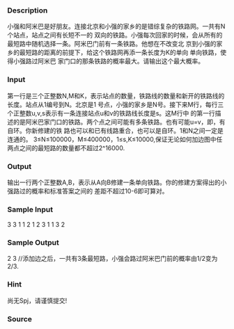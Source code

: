 
### Description

小强和阿米巴是好朋友。连接北京和小强的家乡的是错综复杂的铁路网。一共有N个站点，站点之间有长短不一的
双向的铁路。小强每次回家的时候，会从所有的最短路中随机选择一条。阿米巴门前有一条铁路。他想在不改变北
京到小强的家乡的最短路的距离的前提下，给这个铁路网再添一条长度为K的单向 单向铁路，使得小强路过阿米巴
家门口的那条铁路的概率最大。请输出这个最大概率。


### Input

第一行是三个正整数N,M和K，表示站点的数量，铁路线的数量和新开的铁路线的长度。站点从1编号到N。北京是1
号点，小强的家乡是N号。接下来M行，每行三个正整数u,v,s表示有一条连接站点u和v的铁路线长度是s。这M行中
的第一行描述的是阿米巴家门口的铁路。两个点之间可能有多条铁路。也有可能u=v，即，有自环。你新修建的铁
路也可以和已有线路重合，也可以是自环。1和N之间一定是连通的。
3≤N≤100000，M≤400000，1≤s,K≤10000,保证无论如何加边图中任两点之间的最短路的数量都不超过2^16000.





### Output

输出一行两个正整数A,B，表示从A向B修建一条单向铁路。你的修建方案得出的小强路过的概率和标准答案之间的
差距不超过10-6即可算对。


### Sample Input
3 3 1
1 2 1
2 3 1
1 3 2
### Sample Output
2 3
//添加边之后，一共有3条最短路，小强会路过阿米巴门前的概率由1/2变为2/3.
### Hint
尚无Spj，请谨慎提交!


### Source
